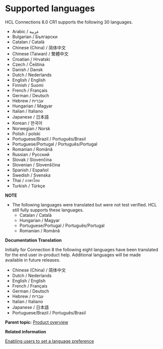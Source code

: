 # Supported languages 

HCL Connections 8.0 CR1 supports the following 30 languages.

-   Arabic / عربية
-   Bulgarian / Български
-   Catalan / Català
-   Chinese \(China\) / 简体中文
-   Chinese \(Taiwan\) / 繁體中文
-   Croatian / Hrvatski
-   Czech / Čeština
-   Danish / Dansk
-   Dutch / Nederlands
-   English / English
-   Finnish / Suomi
-   French / Français
-   German / Deutsch
-   Hebrew / עברית
-   Hungarian / Magyar
-   Italian / Italiano
-   Japanese / 日本語
-   Korean / 한국어
-   Norwegian / Norsk
-   Polish / polski
-   Portuguese/Brazil / Português/Brasil
-   Portuguese/Portugal / Português/Portugal
-   Romanian / Română
-   Russian / Русский
-   Slovak / Slovenčina
-   Slovenian / Slovenščina
-   Spanish / Español
-   Swedish / Svenska
-   Thai / ภาษาไทย
-   Turkish / Türkçe

**NOTE**

-   The following languages were translated but were not test verified. HCL still fully supports these languages.
    -   Catalan / Català
    -   Hungarian / Magyar
    -   Portuguese/Portugal / Português/Portugal
    -   Romanian / Română

**Documentation Translation**

Initially for Connection 8 the following eight languages have been translated for the end user in-product help. Additional languages will be made available in future releases.

-   Chinese \(China\) / 简体中文
-   Dutch / Nederlands
-   English / English
-   French / Français
-   German / Deutsch
-   Hebrew / עברית
-   Italian / Italiano
-   Japanese / 日本語
-   Portuguese/Brazil / Português/Brasil

**Parent topic:** [Product overview](../overview/c_lc4_product_overview.md)

**Related information**  


[Enabling users to set a language preference](../admin/t_admin_common_enable_lang_change.md)

